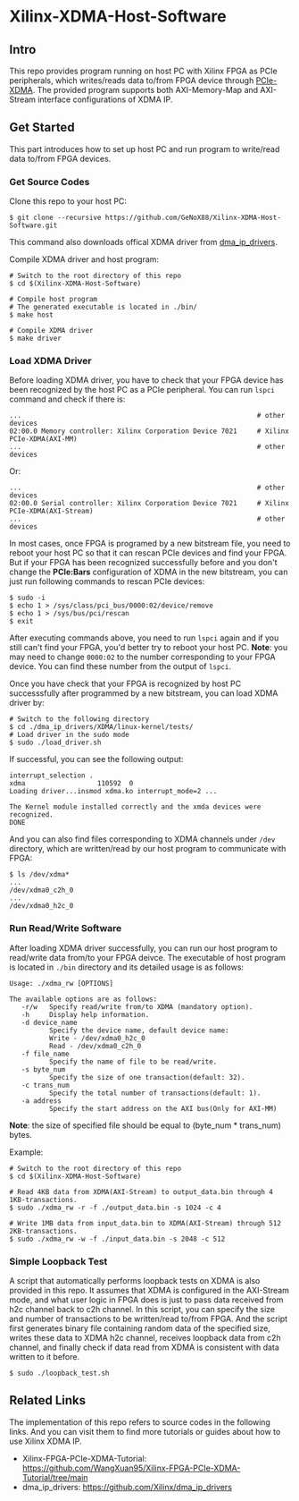 # Xilinx-XDMA-Host-Software
## Intro
This repo provides program running on host PC with Xilinx FPGA as PCIe peripherals, which writes/reads data to/from FPGA device through [PCIe-XDMA](https://docs.xilinx.com/r/en-US/pg195-pcie-dma/Introduction). The provided program supports both AXI-Memory-Map and AXI-Stream interface configurations of XDMA IP.

## Get Started
This part introduces how to set up host PC and run program to write/read data to/from FPGA devices.
### Get Source Codes
Clone this repo to your host PC:
```shell
$ git clone --recursive https://github.com/GeNoX88/Xilinx-XDMA-Host-Software.git
```
This command also downloads offical XDMA driver from [dma_ip_drivers](https://github.com/Xilinx/dma_ip_drivers).

Compile XDMA driver and host program:
```
# Switch to the root directory of this repo
$ cd $(Xilinx-XDMA-Host-Software)

# Compile host program 
# The generated executable is located in ./bin/
$ make host

# Compile XDMA driver
$ make driver
```

### Load XDMA Driver
Before loading XDMA driver, you have to check that your FPGA device has been recognized by the host PC as a PCIe peripheral. You can run `lspci` command and check if there is:
```
...                                                           # other devices
02:00.0 Memory controller: Xilinx Corporation Device 7021     # Xilinx PCIe-XDMA(AXI-MM)
...                                                           # other devices
```
Or:
```
...                                                           # other devices
02:00.0 Serial controller: Xilinx Corporation Device 7021     # Xilinx PCIe-XDMA(AXI-Stream)
...                                                           # other devices
```
In most cases, once FPGA is programed by a new bitstream file, you need to reboot your host PC so that it can rescan PCIe devices and find your FPGA. But if your FPGA has been recognized successfully before and you don't change the **PCIe:Bars** configuration of XDMA in the new bitstream, you can just run following commands to rescan PCIe devices:
```
$ sudo -i
$ echo 1 > /sys/class/pci_bus/0000:02/device/remove
$ echo 1 > /sys/bus/pci/rescan
$ exit
```
After executing commands above, you need to run `lspci` again and if you still can't find your FPGA, you'd better try to reboot your host PC. 
**Note**: you may need to change `0000:02` to the number corresponding to your FPGA device. You can find these number from the output of `lspci`.

Once you have check that your FPGA is recognized by host PC successsfully after programmed by a new bitstream, you can load XDMA driver by:
```
# Switch to the following directory
$ cd ./dma_ip_drivers/XDMA/linux-kernel/tests/
# Load driver in the sudo mode
$ sudo ./load_driver.sh
```
If successful, you can see the following output:
```
interrupt_selection .
xdma                  110592  0
Loading driver...insmod xdma.ko interrupt_mode=2 ...

The Kernel module installed correctly and the xmda devices were recognized.
DONE
```
And you can also find files corresponding to XDMA channels under `/dev` directory, which are written/read by our host program to communicate with FPGA:
```
$ ls /dev/xdma*
...
/dev/xdma0_c2h_0
...
/dev/xdma0_h2c_0
```

### Run Read/Write Software
After loading XDMA driver successfully, you can run our host program to read/write data from/to your FPGA deivce. The executable of host program is located in `./bin` directory and its detailed usage is as follows:

```
Usage: ./xdma_rw [OPTIONS]

The available options are as follows:
   -r/w   Specify read/write from/to XDMA (mandatory option).
   -h     Display help information.
   -d device_name
          Specify the device name, default device name:
          Write - /dev/xdma0_h2c_0
          Read - /dev/xdma0_c2h_0
   -f file_name
          Specify the name of file to be read/write.
   -s byte_num
          Specify the size of one transaction(default: 32).
   -c trans_num
          Specify the total number of transactions(default: 1).
   -a address
          Specify the start address on the AXI bus(Only for AXI-MM)
```
**Note**: the size of specified file should be equal to (byte_num * trans_num) bytes.

Example:
```
# Switch to the root directory of this repo
$ cd $(Xilinx-XDMA-Host-Software)

# Read 4KB data from XDMA(AXI-Stream) to output_data.bin through 4 1KB-transactions.
$ sudo ./xdma_rw -r -f ./output_data.bin -s 1024 -c 4

# Write 1MB data from input_data.bin to XDMA(AXI-Stream) through 512 2KB-transactions.
$ sudo ./xdma_rw -w -f ./input_data.bin -s 2048 -c 512
```
### Simple Loopback Test
A script that automatically performs loopback tests on XDMA is also provided in this repo. It assumes that XDMA is configured in the AXI-Stream mode, and what user logic in FPGA does is just to pass data received from h2c channel back to c2h channel. In this script, you can specify the size and number of transactions to be written/read to/from FPGA. And the script first generates binary file containing random data of the specified size, writes these data to XDMA h2c channel, receives loopback data from c2h channel, and finally check if data read from XDMA is consistent with data written to it before.
```shell
$ sudo ./loopback_test.sh
```

## Related Links
The implementation of this repo refers to source codes in the following links. And you can visit them to find more tutorials or guides about how to use Xilinx XDMA IP.
- Xilinx-FPGA-PCIe-XDMA-Tutorial: https://github.com/WangXuan95/Xilinx-FPGA-PCIe-XDMA-Tutorial/tree/main
- dma_ip_drivers: https://github.com/Xilinx/dma_ip_drivers
